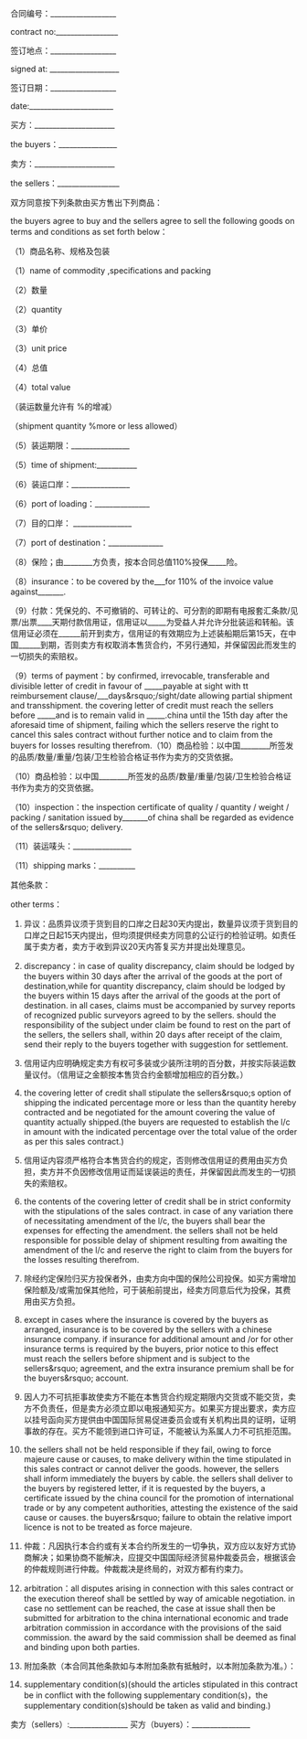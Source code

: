 
 


合同编号：__________________


contract no:_________________


签订地点：__________________


signed at: ___________________


签订日期：__________________


date:_______________________


买方：______________________


the buyers：________________


卖方：______________________


the sellers：_________________


双方同意按下列条款由买方售出下列商品：


the buyers agree to buy and the sellers agree to sell the following goods on terms and conditions as set forth below：


（1）商品名称、规格及包装


（1）name of commodity ,specifications and packing


（2）数量


（2）quantity


（3）单价


（3）unit price


（4）总值


（4）total value


（装运数量允许有 %的增减）


（shipment quantity %more or less allowed）


（5）装运期限：________________


（5）time of shipment:___________


（6）装运口岸：________________


（6）port of loading：_______________


（7）目的口岸： ________________


（7）port of destination：_______________


（8）保险；由________方负责，按本合同总值110%投保_____险。


（8）insurance：to be covered by the___for 110% of the invoice value against_______.


（9）付款：凭保兑的、不可撤销的、可转让的、可分割的即期有电报套汇条款/见票/出票____天期付款信用证，信用证以_____为受益人并允许分批装运和转船。该信用证必须在______前开到卖方，信用证的有效期应为上述装船期后第15天，在中国______到期，否则卖方有权取消本售货合约，不另行通知，并保留因此而发生的一切损失的索赔权。


（9）terms of payment：by confirmed, irrevocable, transferable and divisible letter of credit in favour of _____payable at sight with tt reimbursement clause/___days&amp;rsquo;/sight/date allowing partial shipment and transshipment. the covering letter of credit must reach the sellers before _____and is to remain valid in _____.china until the 15th day after the aforesaid time of shipment, failing which the sellers reserve the right to cancel this sales contract without further notice and to claim from the buyers for losses resulting therefrom.（10）商品检验：以中国________所签发的品质/数量/重量/包装/卫生检验合格证书作为卖方的交货依据。


（10）商品检验：以中国________所签发的品质/数量/重量/包装/卫生检验合格证书作为卖方的交货依据。


（10）inspection：the inspection certificate of quality / quantity / weight / packing / sanitation issued by_______of china shall be regarded as evidence of the sellers&amp;rsquo; delivery.


（11）装运唛头：________________


（11）shipping marks：__________


其他条款：


other terms：


1. 异议：品质异议须于货到目的口岸之日起30天内提出，数量异议须于货到目的口岸之日起15天内提出，但均须提供经卖方同意的公证行的检验证明。如责任属于卖方者，卖方于收到异议20天内答复买方并提出处理意见。


1. discrepancy：in case of quality discrepancy, claim should be lodged by the buyers within 30 days after the arrival of the goods at the port of destination,while for quantity discrepancy, claim should be lodged by the buyers within 15 days after the arrival of the goods at the port of destination. in all cases, claims must be accompanied by survey reports of recognized public surveyors agreed to by the sellers. should the responsibility of the subject under claim be found to rest on the part of the sellers, the sellers shall, within 20 days after receipt of the claim, send their reply to the buyers together with suggestion for settlement.


2. 信用证内应明确规定卖方有权可多装或少装所注明的百分数，并按实际装运数量议付。（信用证之金额按本售货合约金额增加相应的百分数。）


2. the covering letter of credit shall stipulate the sellers&amp;rsquo;s option of shipping the indicated percentage more or less than the quantity hereby contracted and be negotiated for the amount covering the value of quantity actually shipped.(the buyers are requested to establish the l/c in amount with the indicated percentage over the total value of the order as per this sales contract.)


3. 信用证内容须严格符合本售货合约的规定，否则修改信用证的费用由买方负担，卖方并不负因修改信用证而延误装运的责任，并保留因此而发生的一切损失的索赔权。


3. the contents of the covering letter of credit shall be in strict conformity with the stipulations of the sales contract. in case of any variation there of necessitating amendment of the l/c, the buyers shall bear the expenses for effecting the amendment. the sellers shall not be held responsible for possible delay of shipment resulting from awaiting the amendment of the l/c and reserve the right to claim from the buyers for the losses resulting therefrom.


4. 除经约定保险归买方投保者外，由卖方向中国的保险公司投保。如买方需增加保险额及/或需加保其他险，可于装船前提出，经卖方同意后代为投保，其费用由买方负担。


4. except in cases where the insurance is covered by the buyers as arranged, insurance is to be covered by the sellers with a chinese insurance company. if insurance for additional amount and /or for other insurance terms is required by the buyers, prior notice to this effect must reach the sellers before shipment and is subject to the sellers&amp;rsquo; agreement, and the extra insurance premium shall be for the buyers&amp;rsquo; account.


5. 因人力不可抗拒事故使卖方不能在本售货合约规定期限内交货或不能交货，卖方不负责任，但是卖方必须立即以电报通知买方。如果买方提出要求，卖方应以挂号函向买方提供由中国国际贸易促进委员会或有关机构出具的证明，证明事故的存在。买方不能领到进口许可证，不能被认为系属人力不可抗拒范围。


5. the sellers shall not be held responsible if they fail, owing to force majeure cause or causes, to make delivery within the time stipulated in this sales contract or cannot deliver the goods. however, the sellers shall inform immediately the buyers by cable. the sellers shall deliver to the buyers by registered letter, if it is requested by the buyers, a certificate issued by the china council for the promotion of international trade or by any competent authorities, attesting the existence of the said cause or causes. the buyers&amp;rsquo; failure to obtain the relative import licence is not to be treated as force majeure.


6. 仲裁：凡因执行本合约或有关本合约所发生的一切争执，双方应以友好方式协商解决；如果协商不能解决，应提交中国国际经济贸易仲裁委员会，根据该会的仲裁规则进行仲裁。仲裁裁决是终局的，对双方都有约束力。


6. arbitration：all disputes arising in connection with this sales contract or the execution thereof shall be settled by way of amicable negotiation. in case no settlement can be reached, the case at issue shall then be submitted for arbitration to the china international economic and trade arbitration commission in accordance with the provisions of the said commission. the award by the said commission shall be deemed as final and binding upon both parties.


7. 附加条款（本合同其他条款如与本附加条款有抵触时，以本附加条款为准。）：


7. supplementary condition(s)(should the articles stipulated in this contract be in conflict with the following supplementary condition(s)，the supplementary condition(s)should be taken as valid and binding.)


卖方（sellers）:________________ 买方（buyers）：________________
 


 

 
 
 
 
 
  


  
 

  


  


  
 
 
 
 

